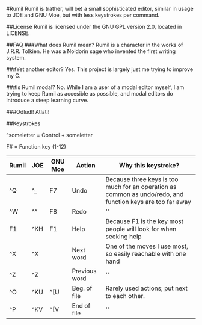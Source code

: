 #Rumil
Rumil is (rather, will be) a small sophisticated editor, similar in usage to JOE and GNU Moe, but with less keystrokes per command.

##License
Rumil is licensed under the GNU GPL version 2.0, located in LICENSE.

##FAQ
###What does Rumil mean?
Rumil is a character in the works of J.R.R. Tolkien. He was a Noldorin sage who invented the first writing system.

###Yet another editor?
Yes. This project is largely just me trying to improve my C.

###Is Rumil modal?
No. While I am a user of a modal editor myself, I am trying to keep Rumil as accesible as possible, and modal editors do introduce a steep learning curve.

###Odludl!
Atlatl!

##Keystrokes

^someletter = Control + someletter

F# = Function key (1-12)

Rumil | JOE | GNU Moe | Action  | Why this keystroke?
---|-----|------|---------------|---------------------
^Q | ^_  | F7   | Undo          | Because three keys is too much for an operation as common as undo/redo, and function keys are too far away
^W | ^^  | F8   | Redo          | ''
F1 | ^KH | F1   | Help          | Because F1 is the key most people will look for when seeking help
^X | ^X  |      | Next word     | One of the moves I use most, so easily reachable with one hand
^Z | ^Z  |      | Previous word | ''
^O | ^KU | ^[U  | Beg. of file  | Rarely used actions; put next to each other.
^P | ^KV | ^[V  | End of file   | ''
